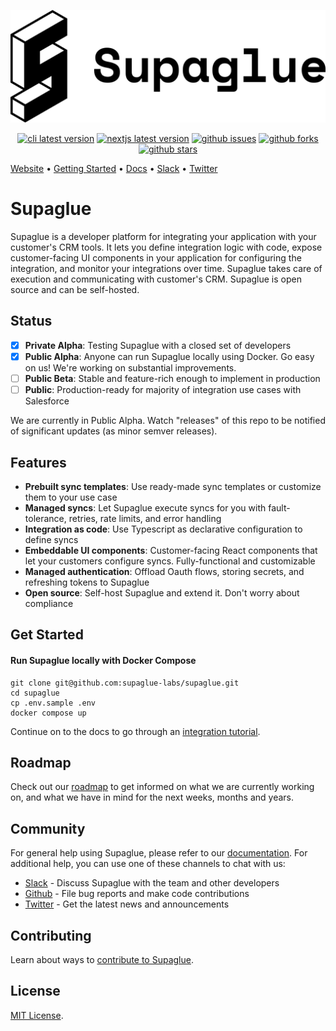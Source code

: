 <p align="center">
<picture>
  <source media="(prefers-color-scheme: dark)" srcset="https://raw.githubusercontent.com/supaglue-labs/supaglue/main/docs/static/img/logo-dark.png">
  <source media="(prefers-color-scheme: light)" srcset="https://raw.githubusercontent.com/supaglue-labs/supaglue/main/docs/static/img/logo-light.png">
  <img alt="Supaglue" src="https://raw.githubusercontent.com/supaglue-labs/supaglue/main/docs/static/img/logo-light.png">
</picture>
</p>

<p align="center">
  <a href="https://www.npmjs.com/package/@supaglue/cli" target="_blank"><img title="cli latest version" src="https://img.shields.io/npm/v/@supaglue/cli?label=%40supaglue%2Fcli"></a>
  <a href="https://www.npmjs.com/package/@supaglue/nextjs" target="_blank"><img title="nextjs latest version" src="https://img.shields.io/npm/v/@supaglue/nextjs?label=%40supaglue%2Fnextjs"></a>
  <a href="https://github.com/supaglue-labs/supaglue/issues"><img title="github issues" src="https://img.shields.io/github/issues/supaglue-labs/supaglue"></a>
  <a href="https://github.com/supaglue-labs/supaglue"><img title="github forks" src="https://img.shields.io/github/forks/supaglue-labs/supaglue?style=social"></a>
  <a href="https://github.com/supaglue-labs/supaglue"><img title="github stars" src="https://img.shields.io/github/stars/supaglue-labs/supaglue?style=social"></a>
</p>

[Website](https://supaglue.com?ref=github-readme) • [Getting Started](https://docs.supaglue.com/docs/get-started?ref=github-readme) • [Docs](https://docs.supaglue.com?ref=github-readme) • [Slack](https://supagluecommunity.slack.com/) • [Twitter](https://twitter.com/supaglue_labs)

# Supaglue

Supaglue is a developer platform for integrating your application with your customer's CRM tools. It lets you define integration logic with code, expose customer-facing UI components in your application for configuring the integration, and monitor your integrations over time. Supaglue takes care of execution and communicating with customer's CRM. Supaglue is open source and can be self-hosted.

## Status

- [x] **Private Alpha**: Testing Supaglue with a closed set of developers
- [x] **Public Alpha**: Anyone can run Supaglue locally using Docker. Go easy on us! We're working on substantial improvements.
- [ ] **Public Beta**: Stable and feature-rich enough to implement in production
- [ ] **Public**: Production-ready for majority of integration use cases with Salesforce

We are currently in Public Alpha. Watch "releases" of this repo to be notified of significant updates (as minor semver releases).

## Features

- **Prebuilt sync templates**: Use ready-made sync templates or customize them to your use case
- **Managed syncs**: Let Supaglue execute syncs for you with fault-tolerance, retries, rate limits, and error handling
- **Integration as code**: Use Typescript as declarative configuration to define syncs
- **Embeddable UI components**: Customer-facing React components that let your customers configure syncs. Fully-functional and customizable
- **Managed authentication**: Offload Oauth flows, storing secrets, and refreshing tokens to Supaglue
- **Open source**: Self-host Supaglue and extend it. Don't worry about compliance

## Get Started

#### Run Supaglue locally with Docker Compose

```shell
git clone git@github.com:supaglue-labs/supaglue.git
cd supaglue
cp .env.sample .env
docker compose up
```

Continue on to the docs to go through an [integration tutorial](https://docs.supaglue.com/get-started#tutorial).

## Roadmap

Check out our [roadmap](roadmap) to get informed on what we are currently working on, and what we have in mind for the next weeks, months and years.

## Community

For general help using Supaglue, please refer to our [documentation](https://docs.supaglue.com). For additional help, you can use one of these channels to chat with us:

- [Slack](https://join.slack.com/t/supagluecommunity/shared_invite/zt-1o2hiozzl-ZRQswNzlT5W4sXwrQnVlDg) - Discuss Supaglue with the team and other developers
- [Github](https://github.com/supaglue-labs/supaglue) - File bug reports and make code contributions
- [Twitter](https://twitter.com/supaglue_labs) - Get the latest news and announcements

## Contributing

Learn about ways to [contribute to Supaglue](contributing).

## License

[MIT License](https://github.com/supaglue-labs/supaglue/blob/main/LICENSE).
